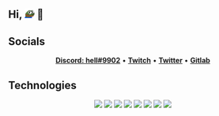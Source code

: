 ## Hi, <img src="./okay.png" width="20" height="20"> 👋

## Socials

<p align="center">
  <b><a href="">Discord: hell#9902</a></b>
•
  <b><a href="http://twitch.tv/helltf">Twitch</a></b>
•
  <b><a href="https://www.twitter.com/helltfx">Twitter</a></b>
•
  <b><a href="http://gitlab.com/helltf">Gitlab</a></b>
</p>

## Technologies

<p align="center">
  <img src="https://img.shields.io/badge/neovim-%2357A143.svg?&style=for-the-badge&logo=neovim&logoColor=white"/>
  <img src="https://img.shields.io/badge/tmux-%231BB91F?&style=for-the-badge&logo=tmux&logoColor=white"/>
  <img src="https://img.shields.io/badge/typescript-%23007ACC?&style=for-the-badge&logo=typescript&logoColor=white"/>
  <img src="https://img.shields.io/badge/go-%2300ADD8?&style=for-the-badge&logo=go&logoColor=white"/>
  <img src="https://img.shields.io/badge/tailwind-%2306B6D4?&style=for-the-badge&logo=tailwindcss&logoColor=white"/>
  <img src="https://img.shields.io/badge/docker-%232496ED?&style=for-the-badge&logo=docker&logoColor=white"/>
  <img src="https://img.shields.io/badge/git-%23f05032?&style=for-the-badge&logo=git&logoColor=white"/>
  <img src="https://img.shields.io/badge/postgres-%234169e1?&style=for-the-badge&logo=postgresql&logoColor=white"/>
</p>

